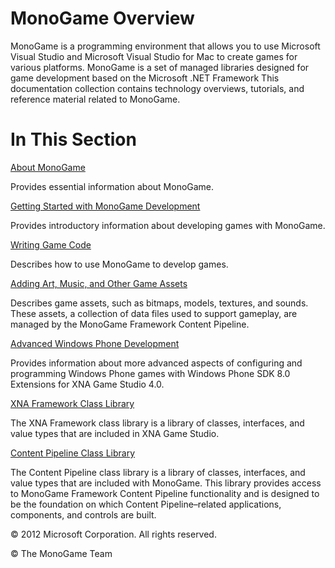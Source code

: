 

# MonoGame Overview

MonoGame is a programming environment that allows you to use Microsoft Visual Studio and Microsoft Visual Studio for Mac to create games for various platforms. MonoGame is a set of managed libraries designed for game development based on the Microsoft .NET Framework This documentation collection contains technology overviews, tutorials, and reference material related to MonoGame.

# In This Section

[About MonoGame](XNA_Intro.md)

Provides essential information about MonoGame.

[Getting Started with MonoGame Development](Getting_Started.md)

Provides introductory information about developing games with MonoGame.

[Writing Game Code](ProgrammingGuide.md)

Describes how to use MonoGame to develop games.

[Adding Art, Music, and Other Game Assets](UsingXNA_GameContent_Overviews.md)

Describes game assets, such as bitmaps, models, textures, and sounds. These assets, a collection of data files used to support gameplay, are managed by the MonoGame Framework Content Pipeline.

[Advanced Windows Phone Development](UsingXNA_GameStudio_Overviews.md)

Provides information about more advanced aspects of configuring and programming Windows Phone games with Windows Phone SDK 8.0 Extensions for XNA Game Studio 4.0.

[XNA Framework Class Library](XNA_Class_Library.md)

The XNA Framework class library is a library of classes, interfaces, and value types that are included in XNA Game Studio.

[Content Pipeline Class Library](CP_Class_Library.md)

The Content Pipeline class library is a library of classes, interfaces, and value types that are included with MonoGame. This library provides access to MonoGame Framework Content Pipeline functionality and is designed to be the foundation on which Content Pipeline–related applications, components, and controls are built.

© 2012 Microsoft Corporation. All rights reserved.  

© The MonoGame Team
